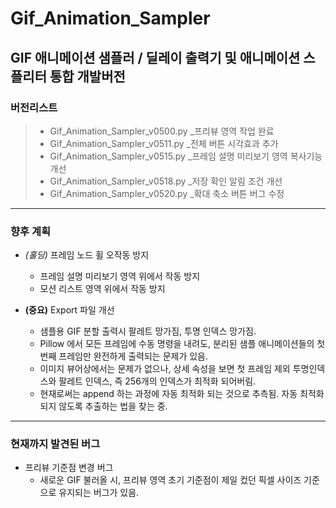 # Gif_Animation_Sampler
## GIF 애니메이션 샘플러 / 딜레이 출력기 및 애니메이션 스플리터 통합 개발버전

### 버전리스트
> - Gif_Animation_Sampler_v0500.py _프리뷰 영역 작업 완료
> - Gif_Animation_Sampler_v0511.py _전체 버튼 시각효과 추가
> - Gif_Animation_Sampler_v0515.py _프레임 설명 미리보기 영역 복사기능 개선
> - Gif_Animation_Sampler_v0518.py _저장 확인 알림 조건 개선
> - Gif_Animation_Sampler_v0520.py _확대 축소 버튼 버그 수정

---

### 향후 계획

- *(홀딩)* 프레임 노드 휠 오작동 방지 
    - 프레임 설명 미리보기 영역 위에서 작동 방지
    - 모션 리스트 영역 위에서 작동 방지

- **(중요)** Export 파일 개선
    - 샘플용 GIF 분할 출력시 팔레트 망가짐, 투명 인덱스 망가짐.
    - Pillow 에서 모든 프레임에 수동 명령을 내려도, 분리된 샘플 애니메이션들의 첫번째 프레임만 완전하게 출력되는 문제가 있음.
    - 이미지 뷰어상에서는 문제가 없으나, 상세 속성을 보면 첫 프레임 제외 투명인덱스와 팔레트 인덱스, 즉 256개의 인덱스가 최적화 되어버림.
    - 현재로써는 append 하는 과정에 자동 최적화 되는 것으로 추측됨. 자동 최적화 되지 않도록 추출하는 법을 찾는 중.

---


### 현재까지 발견된 버그

- 프리뷰 기준점 변경 버그
    - 새로운 GIF 불러올 시, 프리뷰 영역 초기 기준점이 제일 컸던 픽셀 사이즈 기준으로 유지되는 버그가 있음.
